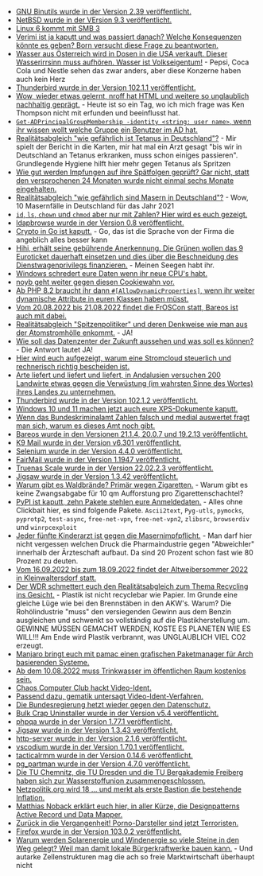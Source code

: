 * [GNU Binutils wurde in der Version 2.39 veröffentlicht.](https://www.phoronix.com/news/GNU-Binutils-2.39-Released)
* [NetBSD wurde in der VErsion 9.3 veröffentlicht.](https://www.phoronix.com/news/NetBSD-9.3-Released)
* [Linux 6 kommt mit SMB 3](https://www.phoronix.com/news/Linux-6.0-SM3-Client-Perf-MC)
* [Verimi ist ja kaputt und was passiert danach? Welche Konsequenzen könnte es geben? Born versucht diese Frage zu beantworten.](https://www.borncity.com/blog/2022/08/07/verimi-fiasko-dem-id-dienst-droht-wohl-mchtig-rger/)
* [Wasser aus Österreich wird in Dosen in die USA verkauft. Dieser Wasserirrsinn muss aufhören. Wasser ist Volkseigentum!](https://netzfrauen.org/2022/08/06/water-10/) - Pepsi, Coca Cola und Nestle sehen das zwar anders, aber diese Konzerne haben auch kein Herz
* [Thunderbird wurde in der Version 102.1.1 veröffentlicht.](https://www.borncity.com/blog/2022/08/06/thunderbird-102-1-1/)
* [Wow, wieder etwas gelernt, nroff hat HTML und weitere so unglaublich nachhaltig geprägt.](https://opensource.com/article/22/8/old-school-technical-writing-groff) - Heute ist so ein Tag, wo ich mich frage was Ken Thompson nicht mit erfunden und beeinflusst hat.
* [`Get-ADPrincipalGroupMembership -identity <string: user name>`, wenn ihr wissen wollt welche Gruppe ein Benutzer im AD hat.](https://4sysops.com/archives/get-ad-user-group-membership-with-get-adprincipalgroupmembership/)
* [Realitätsabgleich "wie gefährlich ist Tetanus in Deutschland"?](https://impfentscheidung.online/trotz-vieler-ungeimpfter-wenige-tetanus-faelle-bei-jungen-menschen/) - Mir spielt der Bericht in die Karten, mir hat mal ein Arzt gesagt "bis wir in Deutschland an Tetanus erkranken, muss schon einiges passieren". Grundlegende Hygiene hilft hier mehr gegen Tetanus als Spritzen
* [Wie gut werden Impfungen auf ihre Spätfolgen geprüft? Gar nicht, statt den versprochenen 24 Monaten wurde nicht einmal sechs Monate eingehalten.](https://impfentscheidung.online/covid-19-impfstoff-zulassungsstudie-wertlos-gemacht/)
* [Realitätsabgleich "wie gefährlich sind Masern in Deutschland"?](https://impfentscheidung.online/masern-2021/) - Wow, 10 Masernfälle in Deutschland für das Jahr 2021
* [`id`, `ls`, `chown` und `chmod` aber nur mit Zahlen? Hier wird es euch gezeigt.](https://opensource.com/article/22/8/fix-file-permission-errors-linux)
* [ldapbrowse wurde in der Version 0.8 veröffentlicht.](https://github.com/david0/ldapbrowse/releases/tag/v0.8)
* [Crypto in Go ist kaputt.](https://blog.fefe.de/?ts=9c0f4765) - Go, das ist die Sprache von der Firma die angeblich alles besser kann
* [Hihi, erhält seine gebührende Anerkennung. Die Grünen wollen das 9 Euroticket dauerhaft einsetzen und dies über die Beschneidung des Dienstwagenprivilegs finanzieren.](https://blog.fefe.de/?ts=9c0f8eea) - Meinen Seegen habt ihr.
* [Windows schredert eure Daten wenn ihr neue CPU's habt.](https://www.borncity.com/blog/2022/08/09/windows-systeme-mit-neuesten-cpus-fr-datenbeschdigung-anfllig/)
* [noyb geht weiter gegen diesen Cookiewahn vor.](https://noyb.eu/en/226-complaints-lodged-against-deceptive-cookie-banners)
* [Ab PHP 8.2 braucht ihr dann `#[AllowDynamicProperties]`, wenn ihr weiter dynamische Attribute in euren Klassen haben müsst.](https://stitcher.io/blog/deprecated-dynamic-properties-in-php-82)
* [Vom 20.08.2022 bis 21.08.2022 findet die FrOSCon statt, Bareos ist auch mit dabei.](https://www.bareos.com/de/froscon-2022/)
* [Realitätsabgleich "Spitzenpolitiker" und deren Denkweise wie man aus der Atomstromhölle enkommt.](https://www.sonnenseite.com/de/politik/politiker-die-nicht-lernen-wollen/) - JA!
* [Wie soll das Datenzenter der Zukunft aussehen und was soll es können?](https://www.opensourcerers.org/2022/08/08/the-datacenter-of-the-future/) - Die Antwort lautet JA!
* [Hier wird euch aufgezeigt, warum eine Stromcloud steuerlich und rechnerisch richtig bescheiden ist.](https://www.youtube.com/watch?v=nY1sV0dgmwE)
* [Arte liefert und liefert und liefert, in Andalusien versuchen 200 Landwirte etwas gegen die Verwüstung (im wahrsten Sinne des Wortes) ihres Landes zu unternehmen.](https://www.youtube.com/watch?v=xLhBg065O0s)
* [Thunderbird wurde in der Version 102.1.2 veröffentlicht.](https://www.borncity.com/blog/2022/08/09/thunderbird-102-1-2-mit-bugfix/)
* [Windows 10 und 11 machen jetzt auch eure XPS-Dokumente kaputt.](https://www.borncity.com/blog/2022/08/09/windows-10-11-xps-dokumente-lassen-sich-nach-update-nicht-mehr-ffnen/)
* [Wenn das Bundeskriminalamt Zahlen falsch und medial auswertet fragt man sich, warum es dieses Amt noch gibt.](https://netzpolitik.org/2022/sexualisierte-gewalt-gegen-kinder-bka-verbreitet-irrefuehrende-pressemitteilung/)
* [Bareos wurde in den Versionen 21.1.4, 20.0.7 und 19.2.13 veröffentlicht.](https://www.bareos.com/de/bareos-21-1-4-de/)
* [K9 Mail wurde in der Version v6.301 veröffentlicht.](https://github.com/thundernest/k-9/releases/tag/6.301)
* [Selenium wurde in der Version 4.4.0 veröffentlicht.](https://github.com/SeleniumHQ/selenium/releases/tag/selenium-4.4.0)
* [FairMail wurde in der Version 1.1947 veröffentlicht.](https://github.com/M66B/FairEmail/releases/tag/1.1947)
* [Truenas Scale wurde in der Version 22.02.2.3 veröffentlicht.](https://github.com/truenas/documentation/releases/tag/TS22.02.2.3)
* [Jigsaw wurde in der Version 1.3.42 veröffentlicht.](https://github.com/tighten/jigsaw/releases/tag/v1.3.42)
* [Warum gibt es Waldbrände? Primär wegen Zigaretten.](https://www.sonnenseite.com/de/umwelt/waldbraende-in-europa/) - Warum gibt es keine Zwangsabgabe für 10 qm Aufforstung pro Zigarettenschachtel?
* [PyPI ist kaputt, zehn Pakete stehlen eure Anmeldedaten.](https://www.bleepingcomputer.com/news/security/10-malicious-pypi-packages-found-stealing-developers-credentials/) - Alles ohne Clickbait hier, es sind folgende Pakete. `Ascii2text`, `Pyg-utls`, `pymocks`, `pyprotp2`, `test-async`, `free-net-vpn`, `free-net-vpn2`, `zlibsrc`, `browserdiv` und `winrpcexploit`
* [Jeder fünfte Kinderarzt ist gegen die Masernimpfpflicht.](https://impfentscheidung.online/kinderaerztet-gegen-masernimpfpflicht/) - Man darf hier nicht vergessen welchen Druck die Pharmaindustrie gegen "Abweichler" innerhalb der Ärzteschaft aufbaut. Da sind 20 Prozent schon fast wie 80 Prozent zu deuten.
* [Vom 16.09.2022 bis zum 18.09.2022 findet der Altweibersommer 2022 in Kleinwaltersdorf statt.](https://kleinwaltersdorf.de/index.php/2022/08/09/altweibersommer-2022/)
* [Der WDR schmettert euch den Realitätsabgleich zum Thema Recycling ins Gesicht.](https://www.ardmediathek.de/video/dokus-im-ersten/die-recyclingluege-oder-schockierende-doku/das-erste/Y3JpZDovL2Rhc2Vyc3RlLmRlL3JlcG9ydGFnZSBfIGRva3VtZW50YXRpb24gaW0gZXJzdGVuL2YwMTFjNmY0LTc1MGUtNDc5Mi1iZDgyLWRkZDM4YTNhMWU4Yw) - Plastik ist nicht recyclebar wie Papier. Im Grunde eine gleiche Lüge wie bei den Brennstäben in den AKW's. Warum? Die Rohölindustrie "muss" den versiegenden Gewinn aus dem Benzin ausgleichen und schwenkt so vollständig auf die Plastikherstellung um. GEWINNE MÜSSEN GEMACHT WERDEN, KOSTE ES PLANETEN WIE ES WILL!!! Am Ende wird Plastik verbrannt, was UNGLAUBLICH VIEL CO2 erzeugt.
* [Manjaro bringt euch mit pamac einen grafischen Paketmanager für Arch basierenden Systeme.](https://wiki.manjaro.org/index.php?title=Pamac)
* [Ab dem 10.08.2022 muss Trinkwasser im öffentlichen Raum kostenlos sein.](https://www.sonnenseite.com/de/umwelt/staedte-und-gemeinden-muessen-trinkwasser-im-oeffentlichen-raum-kostenlos-bereitstellen/)
* [Chaos Computer Club hackt Video-Ident.](https://www.ccc.de/de/updates/2022/chaos-computer-club-hackt-video-ident)
* [Passend dazu, gematik untersagt Video-Ident-Verfahren.](https://www.borncity.com/blog/2022/08/10/gematik-untersagt-video-ident-verfahren-in-der-telematikinfrastruktur-9-august-2022/)
* [Die Bundesregierung hetzt wieder gegen den Datenschutz.](https://www.kuketz-blog.de/spannungsfeld-datenschutz-und-online-news/)
* [Bulk Crap Uninstaller wurde in der Version v5.4 veröffentlicht.](https://github.com/Klocman/Bulk-Crap-Uninstaller/releases/tag/v5.4)
* [phpqa wurde in der Version 1.77.1 veröffentlicht.](https://github.com/jakzal/phpqa/releases/tag/v1.77.1)
* [Jigsaw wurde in der Version 1.3.43 veröffentlicht.](https://github.com/tighten/jigsaw/releases/tag/v1.3.43)
* [http-server wurde in der Version 2.1.6 veröffentlicht.](https://github.com/amphp/http-server/releases/tag/v2.1.6)
* [vscodium wurde in der Version 1.70.1 veröffentlicht.](https://github.com/VSCodium/vscodium/releases/tag/1.70.1)
* [tacticalrmm wurde in der Version 0.14.6 veröffentlicht.](https://github.com/amidaware/tacticalrmm/releases/tag/v0.14.6)
* [pg_partman wurde in der Version 4.7.0 veröffentlicht.](https://www.postgresql.org/about/news/pg_partman-470-released-2495/)
* [Die TU Chemnitz, die TU Dresden und die TU Bergakademie Freiberg haben sich zur Wasserstoffunion zusammengeschlossen.](https://tu-freiberg.de/presse/technische-universitaeten-schliessen-sich-zur-saechsischen-wasserstoffunion-zusammen)
* [Netzpolitik.org wird 18 ... und merkt als erste Bastion die bestehende Inflation.](https://netzpolitik.org/2022/18-jahre-netzpolitik-org-zusammenlegen-zum-geburtstag/)
* [Matthias Noback erklärt euch hier, in aller Kürze, die Designpatterns Active Record und Data Mapper.](https://matthiasnoback.nl/2022/08/simple-solutions-1-active-record-versus-data-mapper/)
* [Zurück in die Vergangenheit! Porno-Darsteller sind jetzt Terroristen.](https://blog.fefe.de/?ts=9c0d3d33)
* [Firefox wurde in der Version 103.0.2 veröffentlicht.](https://www.borncity.com/blog/2022/08/11/firefox-103-0-2-freigegeben/)
* [Warum werden Solarenergie und Windenergie so viele Steine in den Weg gelegt? Weil man damit lokale Bürgerkraftwerke bauen kann.](https://opensource.com/open-organization/22/8/solar-power-vs-traditional-power) - Und autarke Zellenstrukturen mag die ach so freie Marktwirtschaft überhaupt nicht
